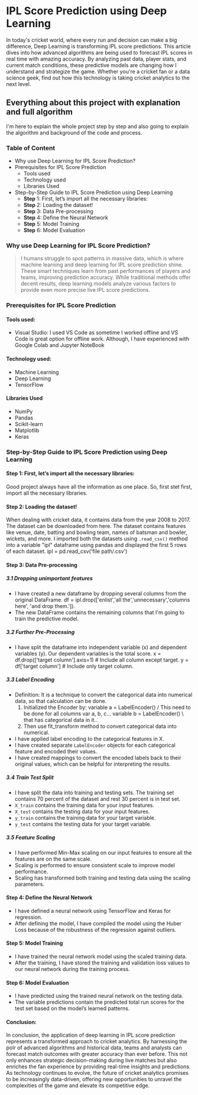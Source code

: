# IPL Score Prediction using Deep Learning

In today's cricket world, where every run and decision can make a big difference, Deep Learning is transforming IPL score predictions. This article dives into how advanced algorithms are being used to forecast IPL scores in real time with amazing accuracy. By analyzing past data, player stats, and current match conditions, these predictive models are changing how I understand and strategize the game. Whether you're a cricket fan or a data science geek, find out how this technology is taking cricket analytics to the next level.

## Everything about this project with explanation and full algorithm 

I'm here to explain the whole project step by step and also going to explain the algorithm and background of the code and process.

### Table of Content

- Why use Deep Learning for IPL Score Prediction?
- Prerequisites for IPL Score Prediction
  - Tools used
  - Technology used
  - Libraries Used
- Step-by-Step Guide to IPL Score Prediction using Deep Learning
  - **Step** 1: First, let’s import all the necessary libraries:
  - **Step** 2: Loading the dataset!
  - **Step** 3: Data Pre-processing
  - **Step** 4: Define the Neural Network
  - **Step** 5: Model Training
  - **Step** 6: Model Evaluation

### Why use Deep Learning for IPL Score Prediction?

>I humans struggle to spot patterns in massive data, which is where machine learning and deep learning for IPL score prediction shine. These smart techniques learn from past performances of players and teams, improving prediction accuracy. While traditional methods offer decent results, deep learning models analyze various factors to provide even more precise live IPL score predictions.

### Prerequisites for IPL Score Prediction

#### Tools used:

- Visual Studio: I used VS Code as sometime I worked offline and VS Code is great option for offline work. Although, I have experienced with Google Colab and Jupyter NoteBook

#### Technology used:

- Machine Learning
- Deep Learning
- TensorFlow

#### Libraries Used

- NumPy
- Pandas
- Scikit-learn
- Matplotlib
- Keras

### **Step**-by-**Step** Guide to IPL Score Prediction using Deep Learning

#### **Step** 1: First, let’s import all the necessary libraries:

  Good project always have all the information as one place. So, first stet first, import all the necessary libraries.

#### **Step** 2: Loading the dataset!

When dealing with cricket data, it contains data from the year 2008 to 2017. The dataset can be downloaded from here. The dataset contains features like venue, date, batting and bowling team, names of batsman and bowler, wickets, and more. I imported both the datasets using `.read_csv()` method into a variable "ipl" dataframe using pandas and displayed the first 5 rows of each dataset.
    ipl = pd.read_csv('file path/.csv')

#### **Step** 3: Data Pre-processing

##### 3.1 Dropping unimportant features

- I have created a new dataframe by dropping several columns from the original DataFrame.
    df = ipl.drop(['enlist','all the','unnecessary','columns here', 'and drop them.']).
- The new DataFrame contains the remaining columns that I'm going to train the predictive model.

##### 3.2 Further Pre-Processing

- I have split the dataframe into independent variable (x) and dependent variables (y). Our dependent variables is the total score.
    x = df.drop(['target column'].axis=1) # Include all column except target.
    y = df['target column'] # Include only target column.

##### 3.3 Label Encoding
- Definition: It is a technique to convert the categorical data into numerical data, so that calculation can be done.
    1. Initialized the Encoder by:
        variable a = LabelEncoder() / This need to be done for all columns var a, b, c...
        variable b = LabelEncoder() \ that has categorical data in it..
    2. Then use fit_transform method to convert categorical data into numerical.
- I have applied label encoding to the categorical features in X.
- I have created separate `LabelEncoder` objects for each categorical feature and encoded their values.
- I have created mappings to convert the encoded labels back to their original values, which can be helpful for interpreting the results.

##### 3.4 Train Test Split

- I have split the data into training and testing sets. The training set contains 70 percent of the dataset and rest 30 percent is in test set.
- `X_train` contains the training data for your input features.
- `X_test` contains the testing data for your input features.
- `y_train` contains the training data for your target variable.
- `y_test` contains the testing data for your target variable.

##### 3.5 Feature Scaling

- I have performed Min-Max scaling on our input features to ensure all the features are on the same scale.
- Scaling is performed to ensure consistent scale to improve model performance.
- Scaling has transformed both training and testing data using the scaling parameters.

#### **Step** 4: Define the Neural Network

- I have defined a neural network using TensorFlow and Keras for regression.
- After defining the model, I have compiled the model using the Huber Loss because of the robustness of the regression against outliers.

#### **Step** 5: Model Training

- I have trained the neural network model using the scaled training data.
- After the training, I have stored the training and validation loss values to our neural network during the training process.

#### **Step** 6: Model Evaluation

- I have predicted using the trained neural network on the testing data.
- The variable predictions contain the predicted total run scores for the test set based on the model’s learned patterns.

#### Conclusion:

In conclusion, the application of deep learning in IPL score prediction represents a transformed approach to cricket analytics. By harnessing the poIr of advanced algorithms and historical data, teams and analysts can forecast match outcomes with greater accuracy than ever before. This not only enhances strategic decision-making during live matches but also enriches the fan experience by providing real-time insights and predictions. As technology continues to evolve, the future of cricket analytics promises to be increasingly data-driven, offering new opportunities to unravel the complexities of the game and elevate its competitive edge.
